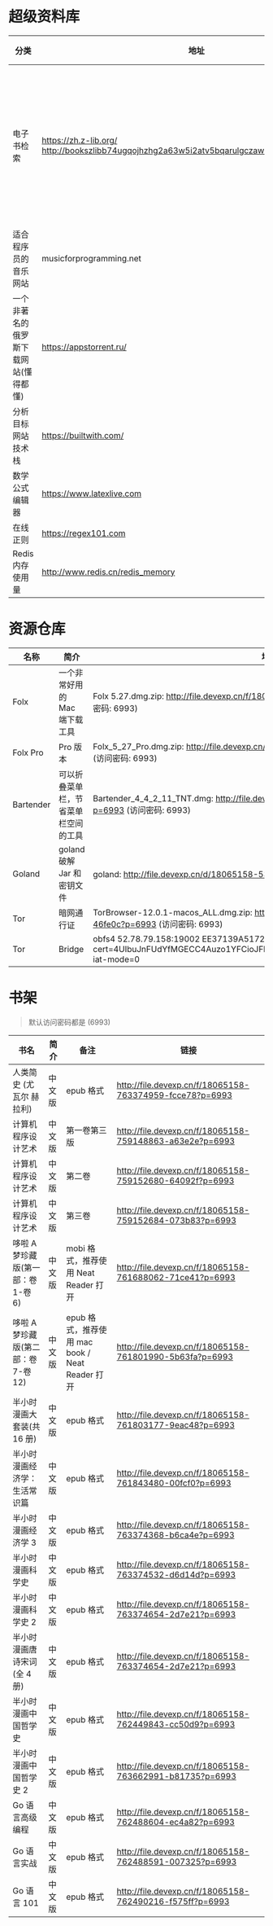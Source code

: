 # 超级资料库

| 分类                                 | 地址                                                                                               | 备注                       |
| ------------------------------------ | -------------------------------------------------------------------------------------------------- | -------------------------- |
| 电子书检索                           | https://zh.z-lib.org/ <br/> http://bookszlibb74ugqojhzhg2a63w5i2atv5bqarulgczawnbmsb6s6qead.onion/ | 全球最大的开源电子书图书馆 |
| 适合程序员的音乐网站                 | musicforprogramming.net                                                                            |
| 一个非著名的俄罗斯下载网站(懂得都懂) | https://appstorrent.ru/                                                                            |                            |
| 分析目标网站技术栈                   | https://builtwith.com/                                                                             |                            |
| 数学公式编辑器                       | https://www.latexlive.com                                                                          |                            |
| 在线正则                             | https://regex101.com                                                                               |                            |
| Redis 内存使用量                     | http://www.redis.cn/redis_memory                                                                   |                            |

# 资源仓库

| 名称      | 简介                                 | 地址                                                                                                                                                     |
| --------- | ------------------------------------ | -------------------------------------------------------------------------------------------------------------------------------------------------------- |
| Folx      | 一个非常好用的 Mac 端下载工具        | Folx 5.27.dmg.zip: http://file.devexp.cn/f/18065158-747416636-694e13?p=6993 (访问密码: 6993)                                                             |
| Folx Pro  | Pro 版本                             | Folx_5_27_Pro.dmg.zip: http://file.devexp.cn/f/18065158-760221311-21f5a6?p=6993 (访问密码: 6993)                                                         |
| Bartender | 可以折叠菜单栏，节省菜单栏空间的工具 | Bartender_4_4_2_11_TNT.dmg: http://file.devexp.cn/f/18065158-694132600-3e9fa8?p=6993 (访问密码: 6993)                                                    |
| Goland    | goland 破解 Jar 和密钥文件           | goland: http://file.devexp.cn/d/18065158-53074803-497b91?p=6993 (访问密码: 6993)                                                                         |
| Tor       | 暗网通行证                           | TorBrowser-12.0.1-macos_ALL.dmg.zip: http://file.devexp.cn/f/18065158-761229748-46fe0c?p=6993 (访问密码: 6993)                                           |
| Tor       | Bridge                               | obfs4 52.78.79.158:19002 EE37139A51726673C3CB1BDFB4DEAD0957542E33 cert=4UIbuJnFUdYfMGECC4Auzo1YFCioJFlMEP4eTkAd0JvoH/lG/3ntiIOocui72K/pcFL3Vw iat-mode=0 |

# 书架

> 默认访问密码都是 (6993)

| 书名                                | 简介   | 备注                                            | 链接                                                     |
| ----------------------------------- | ------ | ----------------------------------------------- | -------------------------------------------------------- |
| 人类简史 (尤瓦尔 赫拉利)            | 中文版 | epub 格式                                       | http://file.devexp.cn/f/18065158-763374959-fcce78?p=6993 |
| 计算机程序设计艺术                  | 中文版 | 第一卷第三版                                    | http://file.devexp.cn/f/18065158-759148863-a63e2e?p=6993 |
| 计算机程序设计艺术                  | 中文版 | 第二卷                                          | http://file.devexp.cn/f/18065158-759152680-64092f?p=6993 |
| 计算机程序设计艺术                  | 中文版 | 第三卷                                          | http://file.devexp.cn/f/18065158-759152684-073b83?p=6993 |
| 哆啦 A 梦珍藏版(第一部：卷 1-卷 6)  | 中文版 | mobi 格式，推荐使用 Neat Reader 打开            | http://file.devexp.cn/f/18065158-761688062-71ce41?p=6993 |
| 哆啦 A 梦珍藏版(第二部：卷 7-卷 12) | 中文版 | epub 格式，推荐使用 mac book / Neat Reader 打开 | http://file.devexp.cn/f/18065158-761801990-5b63fa?p=6993 |
| 半小时漫画大套装(共 16 册)          | 中文版 | epub 格式                                       | http://file.devexp.cn/f/18065158-761803177-9eac48?p=6993 |
| 半小时漫画经济学：生活常识篇        | 中文版 | epub 格式                                       | http://file.devexp.cn/f/18065158-761843480-00fcf0?p=6993 |
| 半小时漫画经济学 3                  | 中文版 | epub 格式                                       | http://file.devexp.cn/f/18065158-763374368-b6ca4e?p=6993 |
| 半小时漫画科学史                    | 中文版 | epub 格式                                       | http://file.devexp.cn/f/18065158-763374532-d6d14d?p=6993 |
| 半小时漫画科学史 2                  | 中文版 | epub 格式                                       | http://file.devexp.cn/f/18065158-763374654-2d7e21?p=6993 |
| 半小时漫画唐诗宋词(全 4 册)         | 中文版 | epub 格式                                       | http://file.devexp.cn/f/18065158-763374654-2d7e21?p=6993 |
| 半小时漫画中国哲学史                | 中文版 | epub 格式                                       | http://file.devexp.cn/f/18065158-762449843-cc50d9?p=6993 |
| 半小时漫画中国哲学史 2              | 中文版 | epub 格式                                       | http://file.devexp.cn/f/18065158-763662991-b81735?p=6993 |
| Go 语言高级编程                     | 中文版 | epub 格式                                       | http://file.devexp.cn/f/18065158-762488604-ec4a82?p=6993 |
| Go 语言实战                         | 中文版 | epub 格式                                       | http://file.devexp.cn/f/18065158-762488591-007325?p=6993 |
| Go 语言 101                         | 中文版 | epub 格式                                       | http://file.devexp.cn/f/18065158-762490216-f575ff?p=6993 |
